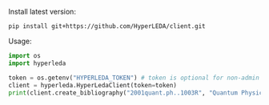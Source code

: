 Install latest version:

```
pip install git+https://github.com/HyperLEDA/client.git
```

Usage:
```python
import os
import hyperleda

token = os.getenv("HYPERLEDA_TOKEN") # token is optional for non-admin handlers
client = hyperleda.HyperLedaClient(token=token)
print(client.create_bibliography("2001quant.ph..1003R", "Quantum Physics", ["R. R. Ross"], 2000))
```
